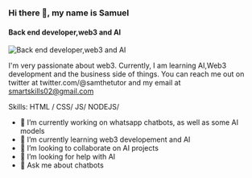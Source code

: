 ### Hi there 👋, my name is Samuel
#### Back end developer,web3 and AI
![Back end developer,web3 and AI](https://www.istockphoto.com/vector/back-end-development-web-banner-concept-gm1167600247-322063713)

I'm very passionate about web3.
Currently, I am learning AI,Web3 development and the business side of things.
You can reach me out on twitter at twitter.com/@samthetutor and my email at smartskills02@gmail.com

Skills:  HTML / CSS/ JS/ NODEJS/

- 🔭 I’m currently working on whatsapp chatbots, as well as some AI models 
- 🌱 I’m currently learning web3 developement and AI 
- 👯 I’m looking to collaborate on AI projects 
- 🤔 I’m looking for help with AI 
- 💬 Ask me about chatbots 




